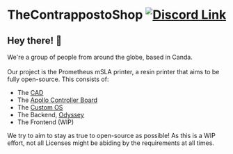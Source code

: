 # TheContrappostoShop [![Discord Link](https://discordapp.com/api/guilds/881628699500359731/widget.png?style=shield)](https://discord.gg/GFUn9gwRsj)
## Hey there! 👋
We're a group of people from around the globe, based in Canda.
<br><br>
Our project is the Prometheus mSLA printer, a resin printer that aims to be fully open-source.
This consists of:
- The [CAD](https://github.com/TheContrappostoShop/Prometheus-MSLA)
- The [Apollo Controller Board](https://github.com/TheContrappostoShop/Apollo)
- The [Custom OS](https://github.com/TheContrappostoShop/PrometheusOS)
- The Backend, [Odyssey](https://github.com/TheContrappostoShop/Odyssey)
- The Frontend (WIP)

We try to aim to stay as true to open-source as possible! As this is a WIP effort,
not all Licenses might be abiding by the requirements at all times.
